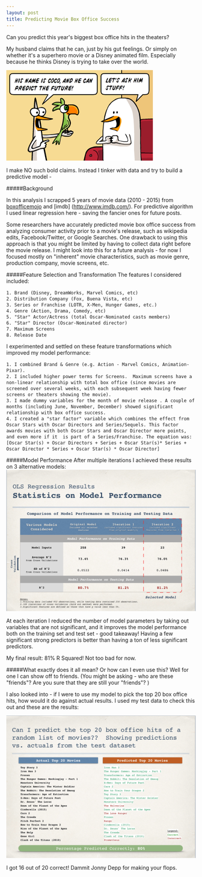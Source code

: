 ```yaml
---
layout: post
title: Predicting Movie Box Office Success
---
```


Can you predict this year's biggest box office hits in the theaters?

My husband claims that he can, just by his gut feelings.  Or simply on whether it's a superhero movie or a Disney animated film.  Especially because he thinks Disney is trying to take over the world.

![alt text](../images/predictpic.png "Prediction Comic")

I make NO such bold claims. Instead I tinker with data and try to build a predictive model -

#####Background

In this analysis I scrapped 5 years of movie data (2010 - 2015) from [boxofficemojo](http://boxofficemojo.com) and [imdb] (http://www.imdb.com/). For predictive algorithm I used linear regression here - saving the fancier ones for future posts. 

Some researchers have accurately predicted movie box office success from analyzing consumer activity prior to a movie's release, such as wikipedia edits, Facebook/Twitter, or Google Searches. One drawback to using this approach is that you might be limited by having to collect data right before the movie release. I might look into this for a future analysis - for now I focused mostly on "inherent" movie characteristics, such as movie genre, production company, movie screens, etc.

#####Feature Selection and Transformation
The features I considered included:

	1. Brand (Disney, DreamWorks, Marvel Comics, etc)
	2. Distribution Company (Fox, Buena Vista, etc)
	3. Series or Franchise (LOTR, X-Men, Hunger Games, etc.) 
	4. Genre (Action, Drama, Comedy, etc)
	5. "Star" Actor/Actress (total Oscar-Nominated casts members)
	6. "Star" Director (Oscar-Nominated director)
	7. Maximum Screens
	8. Release Date

I experimented and settled on these feature transformations which improved my model performance:

	1. I combined Brand & Genre (e.g. Action - Marvel Comics, Animation-Pixar). 
	2. I included higher power terms for Screens.  Maximum screens have a non-linear relationship with total box office (since movies are screened over several weeks, with each subsequent week having fewer screens or theaters showing the movie).
	3. I made dummy variables for the month of movie release . A couple of months (including June, November, December) showed significant relationship with box office success. 
	4. I created a "star factor" variable which combines the effect from Oscar Stars with Oscar Directors and Series/Sequels. This factor awards movies with both Oscar Stars and Oscar Director more points, and even more if it  is part of a Series/Franchise. The equation was:
	[Oscar Star(s) + Oscar Directors + Series + Oscar Star(s)* Series + Oscar Director * Series + Oscar Star(s) * Oscar Director]


#####Model Performance
After multiple iterations I achieved these results on 3 alternative models:
![alt text](../images/modelresults.png "Model Results")

At each iteration I reduced the number of model parameters by taking out variables that are not significant, and it improves the model performance both on the training set and test set - good takeaway! Having a few significant strong predictors is better than having a ton of less significant predictors. 

My final result: 81% R Squared! Not too bad for now. 

#####What exactly does it all mean? Or how can I even use this?
Well for one I can show off to friends. (You might be asking - who are these "friends"? Are you sure that they are still your "friends"? ) 

I also looked into - if I were to use my model to pick the top 20 box office hits, how would it do against actual results. I used my test data to check this out and these are the results:

![alt text](../images/modelpredictions.png "Model Predictions")

I got 16 out of 20 correct! Dammit Jonny Depp for making your flops.  
